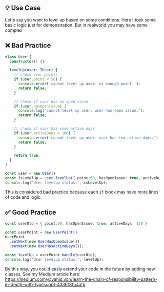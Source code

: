 ## 💡 Use Case

Let's say you want to level up based on some conditions. Here I took some basic logic just for demonstration. But in realworld you may have some complex

## ❌ Bad Practice

```ts
class User {
  constructor() {}

  levelUp(user: IUser) {
    // check user points
    if (user.point < 50) {
      console.error('cannot level up user. no enough point.');
      return false;
    }

    // check if user has an open issue
    if (user.hasOpenIssue) {
      console.log("cannot level up user. user has open issue.");
      return false;
    }

    // check if user has some active days
    if (user.activeDays < 100) {
      console.error('cannot level up user. user has few active days.');
      return false;
    }

    return true;
  }
}

const user = new User()
const isLevelUp = user.levelUp({ point:60, hasOpenIssue: true, activeDays: 120 });
console.log('User levelup status:', isLevelUp);
```

This is considered bad practice because each `if` block may have more lines of code and logic.

## ✅ Good Practice

```ts
const userDto = { point:60, hasOpenIssue: true, activeDays: 120 }

const userPoint = new UserPoint()
userPoint
  .setNext(new UserHasOpenIssue())
  .setNext(new UserHasActiveDays());

const levelUp = userPoint.handle(userDto);
console.log('User levelup status:', levelUp);
```

By this way, you could easly extend your code in the future by adding new classes. See my Medium article here: https://medium.com/@vahid.vdn/learn-the-chain-of-responsibility-pattern-in-depth-with-typescript-4336f8fb4afb